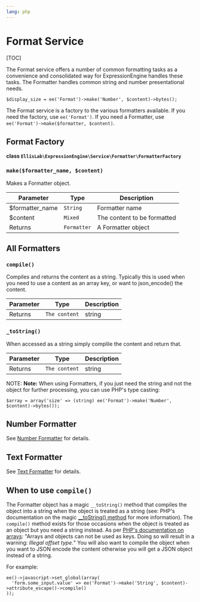 ```yaml
---
lang: php
---
```


<!--
    This source file is part of the open source project
    ExpressionEngine User Guide (https://github.com/ExpressionEngine/ExpressionEngine-User-Guide)

    @link      https://expressionengine.com/
    @copyright Copyright (c) 2003-2019, EllisLab Corp. (https://ellislab.com)
    @license   https://expressionengine.com/license Licensed under Apache License, Version 2.0
-->

# Format Service

[TOC]

The Format service offers a number of common formatting tasks as a convenience and consolidated way for ExpressionEngine handles these tasks. The Formatter handles common string and number presentational needs.

    $display_size = ee('Format')->make('Number', $content)->bytes();

The Format service is a factory to the various formatters available. If you need the factory, use `ee('Format')`. If you need a Formatter, use `ee('Format')->make($formatter, $content)`.

## Format Factory

**class `EllisLab\ExpressionEngine\Service\Formatter\FormatterFactory`**

### `make($formatter_name, $content)`

Makes a Formatter object.

| Parameter        | Type        | Description                 |
| ---------------- | ----------- | --------------------------- |
| \$formatter_name | `String`    | Formatter name              |
| \$content        | `Mixed`     | The content to be formatted |
| Returns          | `Formatter` | A Formatter object          |

## All Formatters

### `compile()`

Compiles and returns the content as a string. Typically this is used when you need to use a content as an array key, or want to json_encode() the content.

| Parameter | Type          | Description |
| --------- | ------------- | ----------- |
| Returns   | `The content` | string      |

### `_toString()`

When accessed as a string simply complile the content and return that.

| Parameter | Type          | Description |
| --------- | ------------- | ----------- |
| Returns   | `The content` | string      |

NOTE: **Note:** When using Formatters, if you just need the string and not the object for further processing, you can use PHP's type casting:

    $array = array('size' => (string) ee('Format')->make('Number', $content)->bytes());

## Number Formatter

See [Number Formatter](development/services/format/number.md) for details.

## Text Formatter

See [Text Formatter](development/services/format/text.md) for details.

## When to use `compile()`

The Formatter object has a magic `__toString()` method that compiles the object into a string when the object is treated as a string (see: PHP's documentation on the magic [\_\_toString() method](http://php.net/manual/en/language.oop5.magic.php#object.tostring) for more information). The `compile()` method exists for those occasions when the object is treated as an object but you need a string instead. As per [PHP's documentation on arrays](http://php.net/manual/en/language.types.array.php): "Arrays and objects can not be used as keys. Doing so will result in a warning: _Illegal offset type._" You will also want to compile the object when you want to JSON encode the content otherwise you will get a JSON object instead of a string.

For example:

    ee()->javascript->set_global(array(
      'form.some_input.value' => ee('Format')->make('String', $content)->attribute_escape()->compile()
    ));
